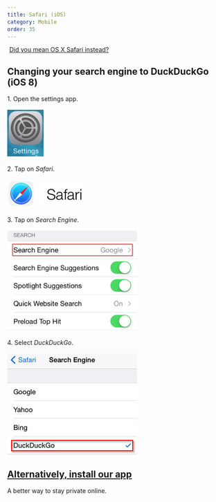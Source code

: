 ```yaml
---
title: Safari (iOS)
category: Mobile
order: 35
---
```

<a class="button" href="https://duck.co/help/desktop/safari" id="safari-button">
            <i class="icon-desktop"></i>
            Did you mean OS X Safari instead?
        </a>
        <p>
            </p><h2>Changing your search engine to DuckDuckGo (iOS 8)</h2>
            1. Open the settings app.
            <br><br><img src="../../images/837a376e260a3c576519500e36e52913.png"><br><br>
            2. Tap on <em>Safari</em>.
            <br><br><img src="../../images/5abf4bfa8929da07b7f8deed1ea353d9.png"><br><br>
            3. Tap on <em>Search Engine</em>.
            <br><br><img src="../../images/fe2bf703bdc3a6a0442cddace409b0db.png"><br><br>
            4. Select <em>DuckDuckGo</em>.
            <br><br><img src="../../images/f9e3886a7bebee1080f3057ded594bd7.png"><p>
            </p><h2><a href="https://itunes.apple.com/us/app/id663592361">Alternatively, install our app</a></h2>
            A better way to stay private online.
        
<style type="text/css">
#safari-button {
    margin-top: 16px;
}
.icon-desktop {
    margin-right: 5px; 
}
</style>